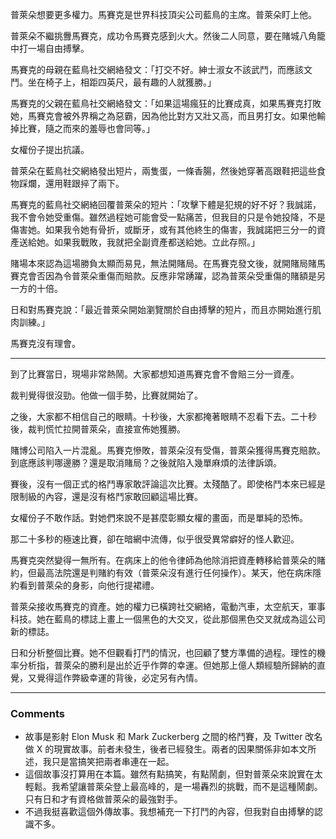 普萊朵想要更多權力。馬賽克是世界科技頂尖公司藍鳥的主席。普萊朵盯上他。

普萊朵不繼挑釁馬賽克，成功令馬賽克感到火大。然後二人同意，要在賭城八角籠中打一場自由搏擊。

馬賽克的母親在藍鳥社交網絡發文：「打交不好。紳士淑女不該武鬥，而應該文鬥。坐在椅子上，相距四英尺，最有趣的人就獲勝。」

馬賽克的父親在藍鳥社交網絡發文：「如果這場瘋狂的比賽成真，如果馬賽克打敗她，馬賽克會被外界稱之為惡霸，因為他比對方又壯又高，而且男打女。如果他輸掉比賽，隨之而來的羞辱也會同等。」

女權份子提出抗議。

普萊朵在藍鳥社交網絡發出短片，兩隻蛋，一條香腸，然後她穿著高跟鞋把這些食物踩爛，還用鞋跟捽了兩下。

馬賽克的藍鳥社交網絡回覆普萊朵的短片：「攻擊下體是犯規的好不好？我誠諾，我不會令她受重傷。雖然過程她可能會受一點痛苦，但我目的只是令她投降，不是傷害她。如果我令她有骨折，或斷牙，或有其他終生的傷害，我誠諾把三分一的資產送給她。如果我戰敗，我就把全副資產都送給她。立此存照。」

賭場本來認為這場勝負太顯而易見，無法開賭局。在馬賽克發文後，就開賭局賭馬賽克會否因為令普萊朵重傷而賠款。反應非常踴躍，認為普萊朵受重傷的賭額是另一方的十倍。

日和對馬賽克說：「最近普萊朵開始瀏覽關於自由搏擊的短片，而且亦開始進行肌肉訓練。」

馬賽克沒有理會。

---

到了比賽當日，現場非常熱鬧。大家都想知道馬賽克會不會賠三分一資產。

裁判覺得很沒勁。他做一個手勢，比賽就開始了。

之後，大家都不相信自己的眼睛。十秒後，大家都掩著眼睛不忍看下去。二十秒後，裁判慌忙拉開普萊朵，直接宣佈她獲勝。

賭博公司陷入一片混亂。馬賽克慘敗，普萊朵沒有受傷，普萊朵獲得馬賽克賠款。到底應該判哪邊勝？還是取消賭局？之後就陷入幾單麻煩的法律訴頌。

賽後，沒有一個正式的格鬥專家敢評論這次比賽。太殘酷了。即使格鬥本來已經是限制級的內容，還是沒有格鬥家敢回顧這場比賽。

女權份子不敢作話。對她們來說不是甚麼彰顯女權的畫面，而是單純的恐怖。

那二十多秒的極速比賽，卻在暗網中流傳，似乎很受異常癖好的怪人歡迎。

馬賽克突然變得一無所有。在病床上的他令律師為他除消把資產轉移給普萊朵的賭約，但最高法院還是判賭約有效（普萊朵沒有進行任何操作）。某天，他在病床隱約看到普萊朵的身影，向他行提裙禮。

普萊朵接收馬賽克的資產。她的權力已橫跨社交網絡，電動汽車，太空航天，軍事科技。她在藍鳥的標誌上畫上一個黑色的大交叉，從此那個黑色交叉就成為這公司新的標誌。

日和分析整個比賽。她不但觀看打鬥的情況，也回顧了雙方準備的過程。理性的機率分析指，普萊朵的勝利是出於近乎作弊的幸運。但她那上億人類經驗所歸納的直覺，又覺得這作弊級幸運的背後，必定另有內情。

---

### Comments

- 故事是影射 Elon Musk 和 Mark Zuckerberg 之間的格鬥賽，及 Twitter 改名做 X 的現實故事。前者未發生，後者已經發生。兩者的因果關係非如本文所述，我只是當搞笑把兩者串連在一起。
- 這個故事沒打算用在本篇。雖然有點搞笑，有點鬧劇，但對普萊朵來說實在太輕鬆。我希望讓普萊朵登上最高峰的，是一場轟烈的挑戰，而不是這種鬧劇。只有日和才有資格做普萊朵的最強對手。
- 不過我挺喜歡這個外傳故事。我想補充一下打鬥的內容，但我對自由搏擊的認識不多。